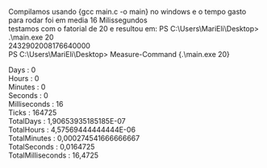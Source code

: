 Compilamos usando {gcc main.c -o main} no windows e o tempo gasto para rodar foi em media 16 Milissegundos  
testamos com o fatorial de 20 e resultou em: 
PS C:\Users\MariEli\Desktop> .\main.exe 20  
2432902008176640000    
PS C:\Users\MariEli\Desktop> Measure-Command {.\main.exe 20}  
  
  
Days              : 0  
Hours             : 0  
Minutes           : 0  
Seconds           : 0  
Milliseconds      : 16  
Ticks             : 164725  
TotalDays         : 1,90653935185185E-07  
TotalHours        : 4,57569444444444E-06  
TotalMinutes      : 0,000274541666666667  
TotalSeconds      : 0,0164725  
TotalMilliseconds : 16,4725  
